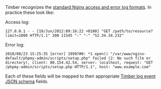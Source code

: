 Timber recognizes the [standard Nginx access and error log formats](https://www.nginx.com/resources/admin-guide/logging-and-monitoring/). In practice these look like:

Access log:

```
127.0.0.1 - - [19/Jun/2012:09:16:22 +0100] "GET /path/to/resource?limit=1000 HTTP/1.1" 200 11545 "-" "-" "52.34.34.232"
```

Error log:

```
2010/08/23 15:25:35 [error] 19997#0: *1 open() "/var/www/nginx-default/phpmy-admin/scripts/setup.php" failed (2: No such file or directory), client: 80.154.42.54, server: localhost, request: "GET /phpmy-admin/scripts/setup.php HTTP/1.1", host: "www.example.com"
```

Each of these fields will be mapped to their appropriate [Timber log event JSON schema](https://timber.io/docs/concepts/log-json-schema) fields.
